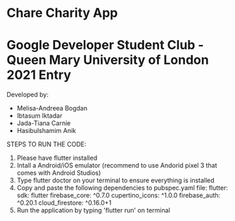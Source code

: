 # Chare Charity App
# Google Developer Student Club - Queen Mary University of London 2021 Entry


Developed by: 
 - Melisa-Andreea Bogdan
 - Ibtasum Iktadar
 - Jada-Tiana Carnie
 - Hasibulshamim Anik




STEPS TO RUN THE CODE:
1. Please have flutter installed
2. Intall a Android/iOS emulator (recommend to use Andorid pixel 3 that comes with Android Studios)
3. Type flutter doctor on your terminal to ensure everything is installed
4. Copy and paste the following dependencies to pubspec.yaml file: 
flutter:
sdk: flutter
firebase_core: ^0.7.0
cupertino_icons: ^1.0.0
firebase_auth: ^0.20.1
cloud_firestore: ^0.16.0+1
5. Run the application by typing 'flutter run' on terminal
